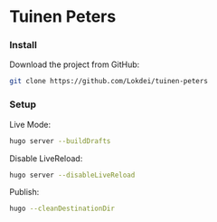 # Tuinen Peters

### Install

Download the project from GitHub:

```sh
git clone https://github.com/Lokdei/tuinen-peters
```

### Setup

Live Mode:

```sh
hugo server --buildDrafts
```

Disable LiveReload:

```sh
hugo server --disableLiveReload
```

Publish:

```sh
hugo --cleanDestinationDir
```
